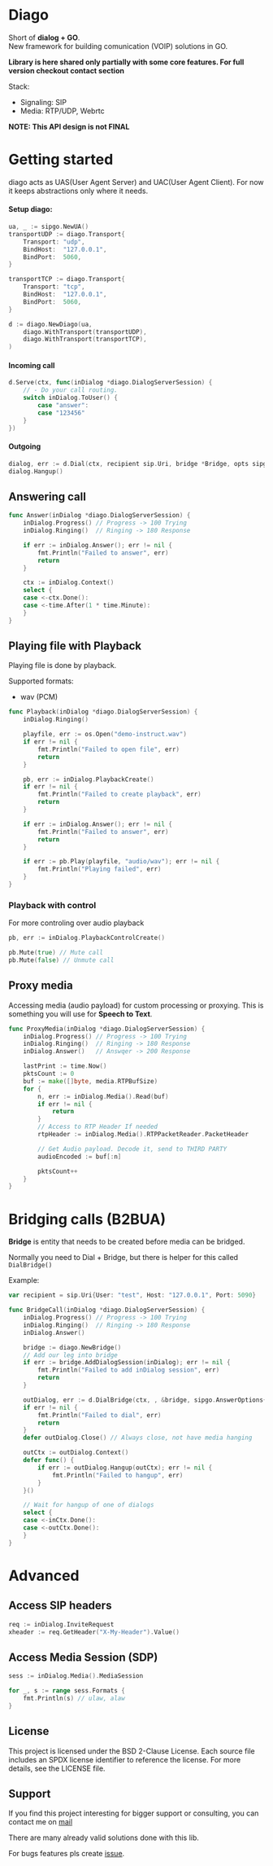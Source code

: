 # Diago

Short of **dialog + GO**.  
New framework for building comunication (VOIP) solutions in GO. 

**Library is here shared only partially with some core features. For full version checkout contact section**

Stack: 
- Signaling: SIP
- Media: RTP/UDP, Webrtc

**NOTE: This API design is not FINAL**

# Getting started

diago acts as UAS(User Agent Server) and UAC(User Agent Client). For now it keeps abstractions only where it needs.


#### Setup diago:
```go
ua, _ := sipgo.NewUA()
transportUDP := diago.Transport{
	Transport: "udp",
	BindHost:  "127.0.0.1",
	BindPort:  5060,
}

transportTCP := diago.Transport{
	Transport: "tcp",
	BindHost:  "127.0.0.1",
	BindPort:  5060,
}

d := diago.NewDiago(ua,
	diago.WithTransport(transportUDP),
	diago.WithTransport(transportTCP),
)
```


#### Incoming call
```go
d.Serve(ctx, func(inDialog *diago.DialogServerSession) {
	// - Do your call routing.
	switch inDialog.ToUser() {
		case "answer":
		case "123456"
	}
})
```

#### Outgoing

```go
dialog, err := d.Dial(ctx, recipient sip.Uri, bridge *Bridge, opts sipgo.AnswerOptions)
dialog.Hangup()
```

## Answering call

```go
func Answer(inDialog *diago.DialogServerSession) {
	inDialog.Progress() // Progress -> 100 Trying
	inDialog.Ringing()  // Ringing -> 180 Response

	if err := inDialog.Answer(); err != nil {
		fmt.Println("Failed to answer", err)
		return
	}

	ctx := inDialog.Context()
	select {
	case <-ctx.Done():
	case <-time.After(1 * time.Minute):
	}
}
```

## Playing file with Playback

Playing file is done by playback. 

Supported formats:
- wav (PCM)

```go
func Playback(inDialog *diago.DialogServerSession) {
	inDialog.Ringing()

	playfile, err := os.Open("demo-instruct.wav")
	if err != nil {
		fmt.Println("Failed to open file", err)
		return
	}

	pb, err := inDialog.PlaybackCreate()
	if err != nil {
		fmt.Println("Failed to create playback", err)
		return
	}

	if err := inDialog.Answer(); err != nil {
		fmt.Println("Failed to answer", err)
		return
	}

	if err := pb.Play(playfile, "audio/wav"); err != nil {
		fmt.Println("Playing failed", err)
	}
}
```

### Playback with control 

For more controling over audio playback
```go 
pb, err := inDialog.PlaybackControlCreate()

pb.Mute(true) // Mute call
pb.Mute(false) // Unmute call 
```

## Proxy media 

Accessing media (audio payload) for custom processing or proxying. 
This is something you will use for **Speech to Text**.

```go 
func ProxyMedia(inDialog *diago.DialogServerSession) {
	inDialog.Progress() // Progress -> 100 Trying
	inDialog.Ringing()  // Ringing -> 180 Response
	inDialog.Answer()   // Answqer -> 200 Response

	lastPrint := time.Now()
	pktsCount := 0
	buf := make([]byte, media.RTPBufSize)
	for {
		n, err := inDialog.Media().Read(buf)
		if err != nil {
			return
		}
        // Access to RTP Header If needed
        rtpHeader := inDialog.Media().RTPPacketReader.PacketHeader

        // Get Audio payload. Decode it, send to THIRD PARTY
        audioEncoded := buf[:n]

        pktsCount++
	}
}
```
# Bridging calls (B2BUA)

**Bridge** is entity that needs to be created before media can be bridged.

Normally you need to Dial + Bridge, but there is helper for this called `DialBridge()`

Example:
```go
var recipient = sip.Uri{User: "test", Host: "127.0.0.1", Port: 5090}

func BridgeCall(inDialog *diago.DialogServerSession) {
	inDialog.Progress() // Progress -> 100 Trying
	inDialog.Ringing()  // Ringing -> 180 Response
	inDialog.Answer()

	bridge := diago.NewBridge()
	// Add our leg into bridge
	if err := bridge.AddDialogSession(inDialog); err != nil {
		fmt.Println("Failed to add inDialog session", err)
		return
	}

	outDialog, err := d.DialBridge(ctx, , &bridge, sipgo.AnswerOptions{})
	if err != nil {
		fmt.Println("Failed to dial", err)
		return
	}
	defer outDialog.Close() // Always close, not have media hanging

	outCtx := outDialog.Context()
	defer func() {
		if err := outDialog.Hangup(outCtx); err != nil {
			fmt.Println("Failed to hangup", err)
		}
	}()

	// Wait for hangup of one of dialogs
	select {
	case <-inCtx.Done():
	case <-outCtx.Done():
	}
}

```


# Advanced

## Access SIP headers

```go
req := inDialog.InviteRequest
xheader := req.GetHeader("X-My-Header").Value()
```


## Access Media Session (SDP)

```go
sess := inDialog.Media().MediaSession

for _, s := range sess.Formats {
	fmt.Println(s) // ulaw, alaw
}
```

## License

This project is licensed under the BSD 2-Clause License. Each source file includes an SPDX license identifier to reference the license. For more details, see the LICENSE file.


## Support

If you find this project interesting for bigger support or consulting, you can contact me on
[mail](emirfreelance91@gmail.com)

There are many already valid solutions done with this lib.

For bugs features pls create [issue](https://github.com/emiago/sipgo/issues).